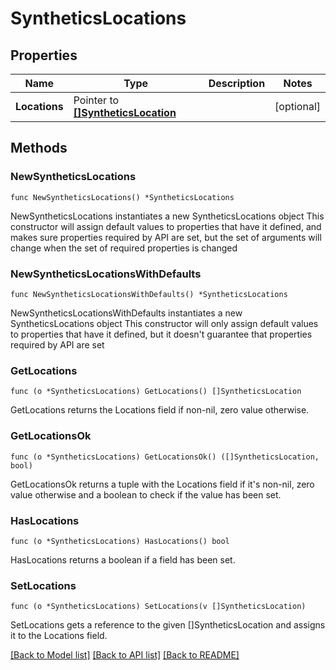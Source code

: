 # SyntheticsLocations

## Properties

Name | Type | Description | Notes
------------ | ------------- | ------------- | -------------
**Locations** | Pointer to [**[]SyntheticsLocation**](SyntheticsLocation.md) |  | [optional] 

## Methods

### NewSyntheticsLocations

`func NewSyntheticsLocations() *SyntheticsLocations`

NewSyntheticsLocations instantiates a new SyntheticsLocations object
This constructor will assign default values to properties that have it defined,
and makes sure properties required by API are set, but the set of arguments
will change when the set of required properties is changed

### NewSyntheticsLocationsWithDefaults

`func NewSyntheticsLocationsWithDefaults() *SyntheticsLocations`

NewSyntheticsLocationsWithDefaults instantiates a new SyntheticsLocations object
This constructor will only assign default values to properties that have it defined,
but it doesn't guarantee that properties required by API are set

### GetLocations

`func (o *SyntheticsLocations) GetLocations() []SyntheticsLocation`

GetLocations returns the Locations field if non-nil, zero value otherwise.

### GetLocationsOk

`func (o *SyntheticsLocations) GetLocationsOk() ([]SyntheticsLocation, bool)`

GetLocationsOk returns a tuple with the Locations field if it's non-nil, zero value otherwise
and a boolean to check if the value has been set.

### HasLocations

`func (o *SyntheticsLocations) HasLocations() bool`

HasLocations returns a boolean if a field has been set.

### SetLocations

`func (o *SyntheticsLocations) SetLocations(v []SyntheticsLocation)`

SetLocations gets a reference to the given []SyntheticsLocation and assigns it to the Locations field.


[[Back to Model list]](../README.md#documentation-for-models) [[Back to API list]](../README.md#documentation-for-api-endpoints) [[Back to README]](../README.md)


